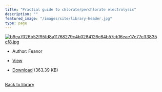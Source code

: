 ```yaml
---
title: "Practial guide to chlorate/perchlorate electrolysis"
description: ""
featured_image: "/images/site/library-header.jpg"
type: page
---
```


<a href="" target="_blank">![b9ea7026b52f95fd8a11768279c4b0264126e84b57cb16eae17e77cff3835cf8.jpg](/images/library/b9ea7026b52f95fd8a11768279c4b0264126e84b57cb16eae17e77cff3835cf8.jpg)</a>
* Author: Feanor
* <a href="" target="_blank">View</a>

* [Download]() (363.39 KB)

<br />[Back to library](/library/)
